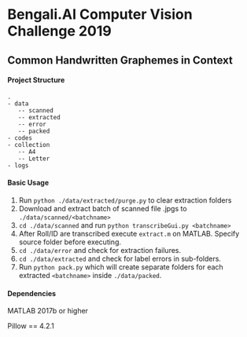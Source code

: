 # Bengali.AI Computer Vision Challenge 2019
## Common Handwritten Graphemes in Context
#### Project Structure

```
.
- data
   -- scanned
   -- extracted
   -- error
   -- packed
- codes
- collection
   -- A4
   -- Letter
- logs
```

#### Basic Usage

1. Run `python ./data/extracted/purge.py` to clear extraction folders
2. Download and extract batch of scanned file .jpgs to `./data/scanned/<batchname>` 
3. `cd ./data/scanned` and run `python transcribeGui.py <batchname>`
4. After Roll/ID are transcribed execute `extract.m` on MATLAB. Specify source folder before executing.
5. `cd ./data/error` and check for extraction failures.
6. `cd ./data/extracted` and check for label errors in sub-folders.
7. Run `python pack.py` which will create separate folders for each extracted `<batchname>` inside `./data/packed`.

#### Dependencies
MATLAB 2017b or higher

Pillow == 4.2.1
